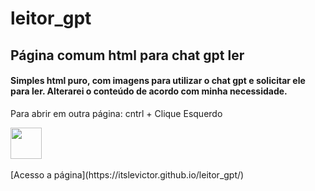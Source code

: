 # leitor_gpt
## Página comum html para chat gpt ler

#### Simples html puro, com imagens para utilizar o chat gpt e solicitar ele para ler. Alterarei o conteúdo de acordo com minha necessidade.

Para abrir em outra página:
cntrl + Clique Esquerdo
<div> <img width=50 height = 50 src="https://img.finalfantasyxiv.com/lds/h/K/HW5NPzTD5Kr0bXYUDiTTmMkvlw.png" /> </div>
<br>
[Acesso a página](https://itslevictor.github.io/leitor_gpt/)
